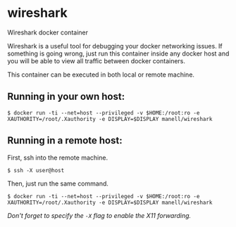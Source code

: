 # wireshark
Wireshark docker container

Wireshark is a useful tool for debugging your docker networking issues. If something is going wrong, just run this container inside any docker host and you will be able to view all traffic between docker containers.

This container can be executed in both local or remote machine.

## Running in your own host:

```$ docker run -ti --net=host --privileged -v $HOME:/root:ro -e XAUTHORITY=/root/.Xauthority -e DISPLAY=$DISPLAY manell/wireshark```

## Running in a remote host: 

First, ssh into the remote machine.

```$ ssh -X user@host```

Then, just run the same command.

```$ docker run -ti --net=host --privileged -v $HOME:/root:ro -e XAUTHORITY=/root/.Xauthority -e DISPLAY=$DISPLAY manell/wireshark```

_Don't forget to specify the ```-X``` flag to enable the X11 forwarding._

